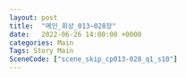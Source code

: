 ```yaml
---
layout: post
title:  "메인_회상_013~028장"
date:   2022-06-26 14:00:00 +0000
categories: Main
Tags: Story Main
SceneCode: ["scene_skip_cp013-028_q1_s10"]
---
```

